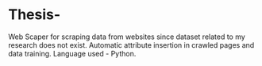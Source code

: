 # Thesis-
Web Scaper for scraping data from websites since dataset related to my research does not exist. Automatic attribute insertion in crawled pages and data training. Language used - Python.
